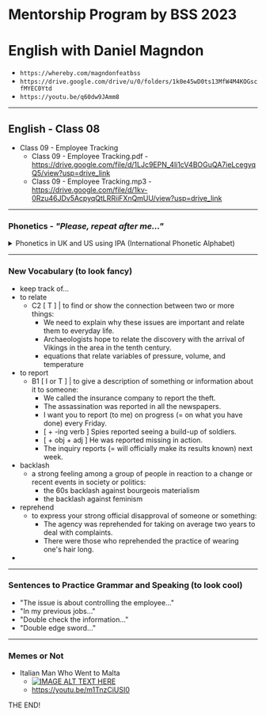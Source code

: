 # Mentorship Program by BSS 2023
# English with Daniel Magndon

- ``` https://whereby.com/magndonfeatbss ``` 
- ``` https://drive.google.com/drive/u/0/folders/1k0e45wD0ts13MfW4M4KOGscfMYEC0Ytd ```
- ``` https://youtu.be/q60dw9JAmm8 ```

___

## English - Class 08

- Class 09 - Employee Tracking
  - Class 09 - Employee Tracking.pdf - https://drive.google.com/file/d/1LJc9EPN_4li1cV4BOGuQA7ieLcegyqQ5/view?usp=drive_link
  - Class 09 - Employee Tracking.mp3 - https://drive.google.com/file/d/1kv-0Rzu46JDv5AcpyqQtLRRiiFXnQmUU/view?usp=drive_link
  
___

### Phonetics - _"Please, repeat after me..."_

<p>
<details>
<summary>Phonetics in UK and US using IPA (International Phonetic Alphabet)</summary>

&nbsp;
  - update             - US  /ʌpˈdeɪt/ UK  /ʌpˈdeɪt/
  - reimburse          - US  /ˌriː.ɪmˈbɝːs/ UK  /ˌriː.ɪmˈbɜːs/
  - fare               - US  /fer/ UK  /feər/
  - spy [on SB]        - US  /spaɪ/ UK  /spaɪ/
  - strict             - US  /strɪkt/ UK  /strɪkt/
  - theme              - US  /θiːm/ UK  /θiːm/
  - subject            - US  /ˈsʌb.dʒekt/ UK  /ˈsʌb.dʒekt/
  - culture            - US  /ˈkʌl.tʃɚ/ UK  /ˈkʌl.tʃər/
  - below              - US  /bɪˈloʊ/ UK  /bɪˈləʊ/
  - type               - US  /taɪp/ UK  /taɪp/
  - tip                - US  /tɪp/ UK  /tɪp/
  - [to] meet          - US  /miːt/ UK  /miːt/
  - [I've] met         - US  /met/ UK  /met/
  - relate             - US  /rɪˈleɪt/ UK  /rɪˈleɪt/
  - report             - US  /rɪˈpɔːrt/ UK  /rɪˈpɔːt/
  - productivity       - US  /ˌproʊ.dəkˈtɪv.ə.t̬i/ UK  /ˌprɒd.ʌkˈtɪv.ə.ti/
  - backlash           - US  /ˈbæk.læʃ/ UK  /ˈbæk.læʃ/
  - office             - US  /ˈɑː.fɪs/ UK  /ˈɒf.ɪs/
  - definitely         - US  /ˈdef.ən.ət.li/ UK  /ˈdef.ɪ.nət.li/
  - reprehend          - US  /ˌrep.rɪˈhend/ UK  /ˌrep.rɪˈhend/
  - disagree           - US  /ˌdɪs.əˈɡriː/ UK  /ˌdɪs.əˈɡriː/

</details>
</p>


___

### New Vocabulary (to look fancy) 

- keep track of...
- to relate
  - C2 [ T ] | to find or show the connection between two or more things: 
    - We need to explain why these issues are important and relate them to everyday life.
    - Archaeologists hope to relate the discovery with the arrival of Vikings in the area in the tenth century.
    - equations that relate variables of pressure, volume, and temperature
- to report
  - B1 [ I or T ] | to give a description of something or information about it to someone:
    - We called the insurance company to report the theft.
    - The assassination was reported in all the newspapers.
    - I want you to report (to me) on progress (= on what you have done) every Friday.
    - [ + -ing verb ] Spies reported seeing a build-up of soldiers.
    - [ + obj + adj ] He was reported missing in action.
    - The inquiry reports (= will officially make its results known) next week.
- backlash
  - a strong feeling among a group of people in reaction to a change or recent events in society or politics:
    - the 60s backlash against bourgeois materialism
    - the backlash against feminism
- reprehend
  - to express your strong official disapproval of someone or something:
    - The agency was reprehended for taking on average two years to deal with complaints.
    - There were those who reprehended the practice of wearing one's hair long.
- 

___

### Sentences to Practice Grammar and Speaking (to look cool)

- "The issue is about controlling the employee..." 
- "In my previous jobs..."
- "Double check the information..."
- "Double edge sword..."


___

### Memes or Not

- Italian Man Who Went to Malta
  - [![IMAGE ALT TEXT HERE](http://img.youtube.com/vi/m1TnzCiUSI0/0.jpg)](http://www.youtube.com/watch?v=m1TnzCiUSI0)
  - https://youtu.be/m1TnzCiUSI0


THE END! 
